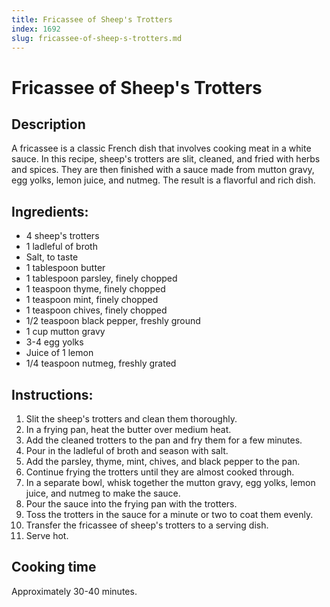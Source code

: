```yaml
---
title: Fricassee of Sheep's Trotters
index: 1692
slug: fricassee-of-sheep-s-trotters.md
---
```


# Fricassee of Sheep's Trotters

## Description
A fricassee is a classic French dish that involves cooking meat in a white sauce. In this recipe, sheep's trotters are slit, cleaned, and fried with herbs and spices. They are then finished with a sauce made from mutton gravy, egg yolks, lemon juice, and nutmeg. The result is a flavorful and rich dish.

## Ingredients:
- 4 sheep's trotters
- 1 ladleful of broth
- Salt, to taste
- 1 tablespoon butter
- 1 tablespoon parsley, finely chopped
- 1 teaspoon thyme, finely chopped
- 1 teaspoon mint, finely chopped
- 1 teaspoon chives, finely chopped
- 1/2 teaspoon black pepper, freshly ground
- 1 cup mutton gravy
- 3-4 egg yolks
- Juice of 1 lemon
- 1/4 teaspoon nutmeg, freshly grated

## Instructions:
1. Slit the sheep's trotters and clean them thoroughly.
2. In a frying pan, heat the butter over medium heat.
3. Add the cleaned trotters to the pan and fry them for a few minutes.
4. Pour in the ladleful of broth and season with salt.
5. Add the parsley, thyme, mint, chives, and black pepper to the pan.
6. Continue frying the trotters until they are almost cooked through.
7. In a separate bowl, whisk together the mutton gravy, egg yolks, lemon juice, and nutmeg to make the sauce.
8. Pour the sauce into the frying pan with the trotters.
9. Toss the trotters in the sauce for a minute or two to coat them evenly.
10. Transfer the fricassee of sheep's trotters to a serving dish.
11. Serve hot.

## Cooking time
Approximately 30-40 minutes.